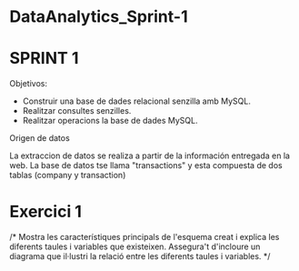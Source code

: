 # DataAnalytics_Sprint-1

# SPRINT 1 

Objetivos: 
- Construir una base de dades relacional senzilla amb MySQL.
- Realitzar consultes senzilles.
- Realitzar operacions la base de dades MySQL.

Origen de datos

La extraccion de datos se realiza a partir de la información entregada en la web. La base de datos tse llama "transactions" y esta compuesta de dos tablas (company y transaction)


# Exercici 1 
/* 	Mostra les característiques principals de l'esquema creat i 
	explica les diferents taules i variables que existeixen. 
	Assegura't d'incloure un diagrama que il·lustri la relació entre les diferents taules i variables.
*/
